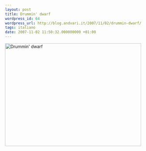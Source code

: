 ```yaml
---
layout: post
title: Drummin' dwarf
wordpress_id: 64
wordpress_url: http://blog.andvari.it/2007/11/02/drummin-dwarf/
tags: italiano
date: 2007-11-02 11:50:32.000000000 +01:00
---
```

<a href="http://www.flickr.com/photos/helios89/1814689693/" title="Photo Sharing"><img src="http://farm3.static.flickr.com/2285/1814689693_ede56f0556.jpg" class="centered" alt="Drummin' dwarf" height="339" width="450" /></a>
